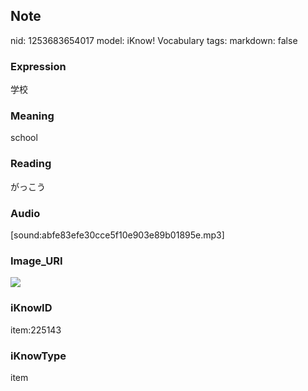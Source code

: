## Note
nid: 1253683654017
model: iKnow! Vocabulary
tags: 
markdown: false

### Expression
学校

### Meaning
school

### Reading
がっこう

### Audio
[sound:abfe83efe30cce5f10e903e89b01895e.mp3]

### Image_URI
<img src="238f7cbb79974b2d8ec3a2ec910e8988.jpg">

### iKnowID
item:225143

### iKnowType
item
